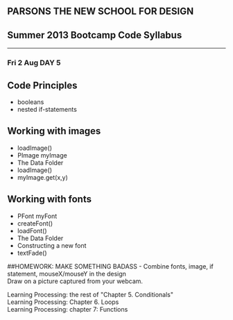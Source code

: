 ## PARSONS THE NEW SCHOOL FOR DESIGN
## Summer 2013 Bootcamp Code Syllabus
-------------------------------------------------------------------

### Fri 2 Aug DAY 5
  
## Code Principles  
* booleans  
* nested if-statements  

## Working with images
* loadImage()  
* PImage myImage  
* The Data Folder
* loadImage()  
* myImage.get(x,y)  
  
## Working with fonts  
* PFont myFont  
* createFont()  
* loadFont()  
* The Data Folder
* Constructing a new font  
* textFade()  

##HOMEWORK:
MAKE SOMETHING BADASS - Combine fonts, image, if statement, mouseX/mouseY in the design  
Draw on a picture captured from your webcam.  
  
Learning Processing: the rest of "Chapter 5. Conditionals"  
Learning Processing: Chapter 6. Loops  
Learning Processing: chapter 7: Functions

